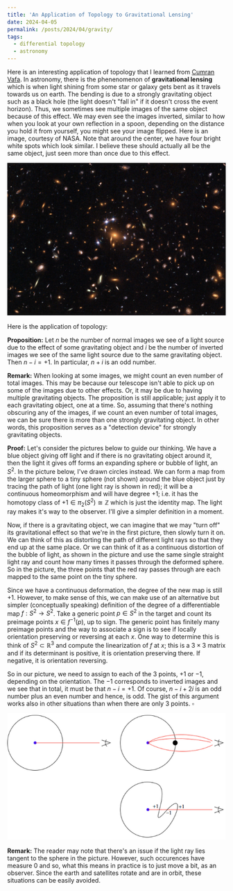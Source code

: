 ```yaml
---
title: 'An Application of Topology to Gravitational Lensing'
date: 2024-04-05
permalink: /posts/2024/04/gravity/
tags:
  - differential topology
  - astronomy
---
```


Here is an interesting application of topology that I learned from [Cumran Vafa](https://www.cumrunvafa.org/). In astronomy, there is the phenenomenon of **gravitational lensing** which is when light shining from some star or galaxy gets bent as it travels towards us on earth. The bending is due to a strongly gravitating object such as a black hole (the light doesn't "fall in" if it doesn't cross the event horizon). Thus, we sometimes see multiple images of the same object because of this effect. We may even see the images inverted, similar to how when you look at your own reflection in a spoon, depending on the distance you hold it from yourself, you might see your image flipped. Here is an image, courtesy of NASA. Note that around the center, we have four bright white spots which look similar. I believe these should actually all be the same object, just seen more than once due to this effect.

![label](/files/gravitational_lensing2.png)

Here is the application of topology:

**Proposition:** Let $n$ be the number of normal images we see of a light source due to the effect of some gravitating object and $i$ be the number of inverted images we see of the same light source due to the same gravitating object. Then $n-i = +1$. In particular, $n+i$ is an odd number.

**Remark:** When looking at some images, we might count an even number of total images. This may be because our telescope isn't able to pick up on some of the images due to other effects. Or, it may be due to having multiple gravitating objects. The proposition is still applicable; just apply it to each gravitating object, one at a time. So, assuming that there's nothing obscuring any of the images, if we count an even number of total images, we can be sure there is more than one strongly gravitating object. In other words, this proposition serves as a "detection device" for strongly gravitating objects.

**Proof:** Let's consider the pictures below to guide our thinking. We have a blue object giving off light and if there is no gravitating object around it, then the light it gives off forms an expanding sphere or bubble of light, an $S^2$. In the picture below, I've drawn circles instead. We can form a map from the larger sphere to a tiny sphere (not shown) around the blue object just by tracing the path of light (one light ray is shown in red); it will be a continuous homeomorphism and will have degree $+1$; i.e. it has the homotopy class of $+1 \in \pi_2(S^2) \cong \mathbb{Z}$ which is just the identity map. The light ray makes it's way to the observer. I'll give a simpler definition in a moment.

Now, if there is a gravitating object, we can imagine that we may "turn off" its gravitational effect so that we're in the first picture, then slowly turn it on. We can think of this as distorting the path of different light rays so that they end up at the same place. Or we can think of it as a continuous distortion of the bubble of light, as shown in the picture and use the same single straight light ray and count how many times it passes through the deformed sphere. So in the picture, the three points that the red ray passes through are each mapped to the same point on the tiny sphere.

Since we have a continuous deformation, the degree of the new map is still $+1$. However, to make sense of this, we can make use of an alternative but simpler (conceptually speaking) definition of the degree of a differentiable map $f:S^2 \to S^2$. Take a generic point $p \in S^2$ in the target and count its preimage points $x \in f^{-1}(p)$, up to sign. The generic point has finitely many preimage points and the way to associate a sign is to see if locally orientation preserving or reversing at each $x$. One way to determine this is think of $S^2 \subset \mathbb{R}^3$ and compute the linearization of $f$ at $x$; this is a $3 \times 3$ matrix and if its determinant is positive, it is orientation preserving there. If negative, it is orientation reversing.

So in our picture, we need to assign to each of the 3 points, $+1$ or $-1$, depending on the orientation. The $-1$ corresponds to inverted images and we see that in total, it must be that $n-i =+1$. Of course, $n-i + 2i$ is an odd number plus an even number and hence, is odd. The gist of this argument works also in other situations than when there are only 3 points. $\square$

![label](/files/gravitational_lensing.png)

**Remark:** The reader may note that there's an issue if the light ray lies tangent to the sphere in the picture. However, such occurences have measure 0 and so, what this means in practice is to just move a bit, as an observer. Since the earth and satellites rotate and are in orbit, these situations can be easily avoided.
